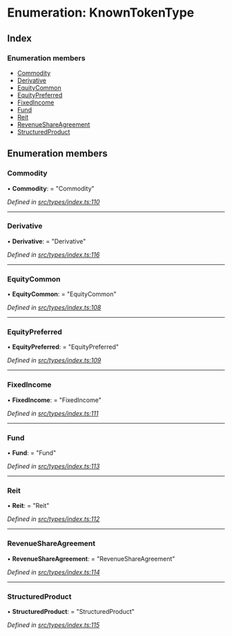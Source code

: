 # Enumeration: KnownTokenType

## Index

### Enumeration members

* [Commodity](knowntokentype.md#commodity)
* [Derivative](knowntokentype.md#derivative)
* [EquityCommon](knowntokentype.md#equitycommon)
* [EquityPreferred](knowntokentype.md#equitypreferred)
* [FixedIncome](knowntokentype.md#fixedincome)
* [Fund](knowntokentype.md#fund)
* [Reit](knowntokentype.md#reit)
* [RevenueShareAgreement](knowntokentype.md#revenueshareagreement)
* [StructuredProduct](knowntokentype.md#structuredproduct)

## Enumeration members

###  Commodity

• **Commodity**: = "Commodity"

*Defined in [src/types/index.ts:110](https://github.com/PolymathNetwork/polymesh-sdk/blob/9ab6f40/src/types/index.ts#L110)*

___

###  Derivative

• **Derivative**: = "Derivative"

*Defined in [src/types/index.ts:116](https://github.com/PolymathNetwork/polymesh-sdk/blob/9ab6f40/src/types/index.ts#L116)*

___

###  EquityCommon

• **EquityCommon**: = "EquityCommon"

*Defined in [src/types/index.ts:108](https://github.com/PolymathNetwork/polymesh-sdk/blob/9ab6f40/src/types/index.ts#L108)*

___

###  EquityPreferred

• **EquityPreferred**: = "EquityPreferred"

*Defined in [src/types/index.ts:109](https://github.com/PolymathNetwork/polymesh-sdk/blob/9ab6f40/src/types/index.ts#L109)*

___

###  FixedIncome

• **FixedIncome**: = "FixedIncome"

*Defined in [src/types/index.ts:111](https://github.com/PolymathNetwork/polymesh-sdk/blob/9ab6f40/src/types/index.ts#L111)*

___

###  Fund

• **Fund**: = "Fund"

*Defined in [src/types/index.ts:113](https://github.com/PolymathNetwork/polymesh-sdk/blob/9ab6f40/src/types/index.ts#L113)*

___

###  Reit

• **Reit**: = "Reit"

*Defined in [src/types/index.ts:112](https://github.com/PolymathNetwork/polymesh-sdk/blob/9ab6f40/src/types/index.ts#L112)*

___

###  RevenueShareAgreement

• **RevenueShareAgreement**: = "RevenueShareAgreement"

*Defined in [src/types/index.ts:114](https://github.com/PolymathNetwork/polymesh-sdk/blob/9ab6f40/src/types/index.ts#L114)*

___

###  StructuredProduct

• **StructuredProduct**: = "StructuredProduct"

*Defined in [src/types/index.ts:115](https://github.com/PolymathNetwork/polymesh-sdk/blob/9ab6f40/src/types/index.ts#L115)*
